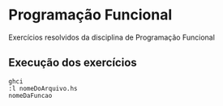 # Programação Funcional
Exercícios resolvidos da disciplina de Programação Funcional

## Execução dos exercícios
```ghci
ghci
:l nomeDoArquivo.hs
nomeDaFuncao
```
